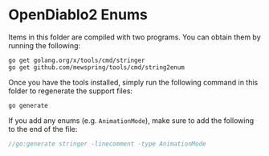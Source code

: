 # OpenDiablo2 Enums
Items in this folder are compiled with two programs. You can obtain them
by running the following:
```
go get golang.org/x/tools/cmd/stringer
go get github.com/mewspring/tools/cmd/string2enum
```
Once you have the tools installed, simply run the following command in this
folder to regenerate the support files:
```
go generate
```
If you add any enums (e.g. `AnimationMode`), make sure to add the following to the end of the
file:
```go
//go:generate stringer -linecomment -type AnimationMode
```
